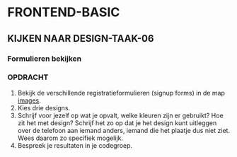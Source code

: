 # FRONTEND-BASIC

## KIJKEN NAAR DESIGN-TAAK-06

### Formulieren bekijken

### OPDRACHT

1. Bekijk de verschillende registratieformulieren (signup forms) in de map [images](/FRONTEND-BASIC/02%20-%20Kijken%20naar%20design/taak06/images).
2. Kies drie designs.
3. Schrijf voor jezelf op wat je opvalt, welke kleuren zijn er gebruikt? Hoe zit het met design? Schrijf het zo op dat je het design kunt uitleggen over de telefoon aan iemand anders, iemand die het plaatje dus niet ziet. Wees daarom zo specifiek mogelijk.
4. Bespreek je resultaten in je codegroep.
